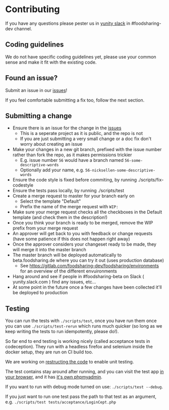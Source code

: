 # Contributing

If you have any questions please pester us in [yunity slack](https://slackin.yunity.org/) in #foodsharing-dev channel.

## Coding guidelines

We do not have specific coding guidelines yet, please use your common sense and make it fit with the existing code.

## Found an issue?

Submit an issue in our [issues](https://gitlab.com/foodsharing-dev/foodsharing/issues)!

If you feel comfortable submitting a fix too, follow the next section.

## Submitting a change

* Ensure there is an issue for the change in the [issues](https://gitlab.com/foodsharing-dev/foodsharing/issues)
  * This is a seperate project as it is public, and the repo is not
  * If you are just submitting a very small change or a doc fix don't worry about creating an issue
* Make your changes in a new git branch, prefixed with the issue number rather than fork the repo, as it makes permissions trickier
  * E.g. issue number `56` would have a branch named `56-some-descriptive-words`
  * Optionally add your name, e.g. `56-nicksellen-some-descriptive-words`
* Ensure the code style is fixed before commiting, by running ./scripts/fix-codestyle
* Ensure the tests pass locally, by running ./scripts/test
* Create a merge request to master for your branch early on
  * Select the template "Default"
  * Prefix the name of the merge request with `WIP:`
* Make sure your merge request checks all the checkboxes in the Default template (and check them in the description!)
* Once you think your branch is ready to be merged, remove the WIP prefix from your merge request
* An approver will get back to you with feedback or change requests (have some patience if this does not happen right away)
* Once the approver considers your changeset ready to be made, they will merge it into the master branch
* The master branch will be deployed automatically to beta.foodsharing.de where you can try it out (uses production database)
  * See https://gitlab.com/foodsharing-dev/foodsharing/environments for an overview of the different envuironments
* Hang around and see if people in #foodsharing-beta on Slack ( yunity.slack.com ) find any issues, etc...
* At some point in the future once a few changes have been collected it'll be deployed to production

## Testing

You can run the tests with `./scripts/test`,
once you have run them once you can use `./scripts/test-rerun` which runs much quicker
(so long as we keep writing the tests to run idempotently, please do!).

So far end to end testing is working nicely (called acceptance tests in codeception).
They run with a headless firefox and selenium inside the docker setup, they are run on CI build too.

We are working on [restructing the code](https://gitlab.com/foodsharing-dev/foodsharing/issues/68)
to enable unit testing.

The test contains stay around after running, and you can visit the test app
[in your browser](http://localhost:28080/), and it has
[it's own phpmyadmin](http://localhost:28081/).

If you want to run with debug mode turned on use: `./scripts/test --debug`.

If you just want to run one test pass the path to that test as an argument,
e.g. `./scripts/test tests/acceptance/LoginCept.php`
